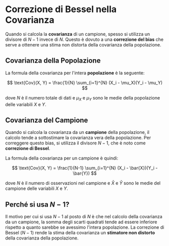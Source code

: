 # Correzione di Bessel nella Covarianza

Quando si calcola la **covarianza** di un campione, spesso si utilizza un divisore di $N - 1$ invece di $N$. Questo è dovuto a una **correzione del bias** che serve a ottenere una stima non distorta della covarianza della popolazione.

## Covarianza della Popolazione
La formula della covarianza per l'intera **popolazione** è la seguente:

$$
\text{Cov}(X, Y) = \frac{1}{N} \sum_{i=1}^{N} (X_i - \mu_X)(Y_i - \mu_Y)
$$

dove $N$ è il numero totale di dati e $\mu_X$ e $\mu_Y$ sono le medie della popolazione delle variabili $X$ e $Y$.

## Covarianza del Campione
Quando si calcola la covarianza da un **campione** della popolazione, il calcolo tende a sottostimare la covarianza vera della popolazione. Per correggere questo bias, si utilizza il divisore $N - 1$, che è noto come **correzione di Bessel**.

La formula della covarianza per un campione è quindi:

$$
\text{Cov}(X, Y) = \frac{1}{N-1} \sum_{i=1}^{N} (X_i - \bar{X})(Y_i - \bar{Y})
$$

dove $N$ è il numero di osservazioni nel campione e $\bar{X}$ e $\bar{Y}$ sono le medie del campione delle variabili $X$ e $Y$.

## Perché si usa $N - 1$?
Il motivo per cui si usa $N - 1$ al posto di $N$ è che nel calcolo della covarianza da un campione, la somma degli scarti quadrati tende ad essere inferiore rispetto a quanto sarebbe se avessimo l'intera popolazione. La correzione di Bessel ($N - 1$) rende la stima della covarianza un **stimatore non distorto** della covarianza della popolazione.
